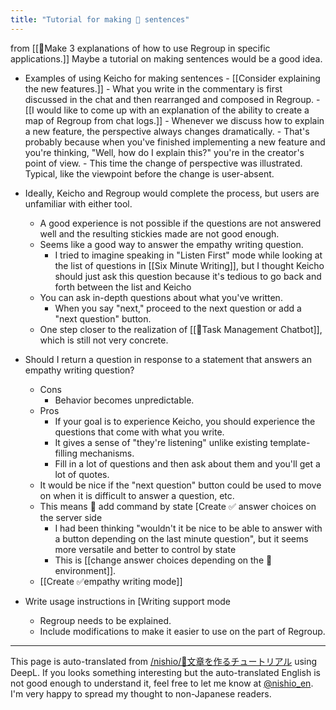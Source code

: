 ```yaml
---
title: "Tutorial for making 🤔 sentences"
---
```


from  [[🤔Make 3 explanations of how to use Regroup in specific applications.]]
Maybe a tutorial on making sentences would be a good idea.
- Examples of using Keicho for making sentences
        - [[Consider explaining the new features.]]
        - What you write in the commentary is first discussed in the chat and then rearranged and composed in Regroup.
        - [[I would like to come up with an explanation of the ability to create a map of Regroup from chat logs.]]
        - Whenever we discuss how to explain a new feature, the perspective always changes dramatically.
        - That's probably because when you've finished implementing a new feature and you're thinking, "Well, how do I explain this?" you're in the creator's point of view.
        - This time the change of perspective was illustrated. Typical, like the viewpoint before the change is user-absent.
- Ideally, Keicho and Regroup would complete the process, but users are unfamiliar with either tool.
    - A good experience is not possible if the questions are not answered well and the resulting stickies made are not good enough.
    - Seems like a good way to answer the empathy writing question.
        - I tried to imagine speaking in "Listen First" mode while looking at the list of questions in [[Six Minute Writing]], but I thought Keicho should just ask this question because it's tedious to go back and forth between the list and Keicho
    - You can ask in-depth questions about what you've written.
        - When you say "next," proceed to the next question or add a "next question" button.
    - One step closer to the realization of [[🤔Task Management Chatbot]], which is still not very concrete.
- Should I return a question in response to a statement that answers an empathy writing question?
    - Cons
        - Behavior becomes unpredictable.
    - Pros
        - If your goal is to experience Keicho, you should experience the questions that come with what you write.
        - It gives a sense of "they're listening" unlike existing template-filling mechanisms.
        - Fill in a lot of questions and then ask about them and you'll get a lot of quotes.
    - It would be nice if the "next question" button could be used to move on when it is difficult to answer a question, etc.
    - This means 🤔 add command by state [Create ✅ answer choices on the server side
        - I had been thinking "wouldn't it be nice to be able to answer with a button depending on the last minute question", but it seems more versatile and better to control by state
        - This is [[change answer choices depending on the 🤔environment]].
    - [[Create ✅empathy writing mode]]

- Write usage instructions in [Writing support mode
    - Regroup needs to be explained.
    - Include modifications to make it easier to use on the part of Regroup.

---
This page is auto-translated from [/nishio/🤔文章を作るチュートリアル](https://scrapbox.io/nishio/🤔文章を作るチュートリアル) using DeepL. If you looks something interesting but the auto-translated English is not good enough to understand it, feel free to let me know at [@nishio_en](https://twitter.com/nishio_en). I'm very happy to spread my thought to non-Japanese readers.